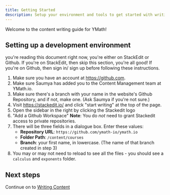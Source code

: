 ```yaml
---
title: Getting Started
description: Setup your environment and tools to get started with writing content for YMath!
---
```


Welcome to the content writing guide for YMath! 

## Setting up a development environment

you're reading this document right now, you're either on  StackEdit or Github. If you're on StackEdit, then skip this section, you're all good! If you're on Github, then sign in/ sign up before following these instructions.

1. Make sure you have an account at https://github.com. 
2. Make sure Saumya has added you to the Content Management team at YMath.io. 
3. Make sure there's a branch with your name in the website's Github Repository, and if not, make one. (Ask Saumya if you're not sure.)
4. Visit https://stackedit.io/ and click "start writing" at the top of the page.
5. Open the sidebar in the right by clicking the Stackedit logo
6. "Add a Github Workspace"
 **Note**: You do *not* need to grant Stackedit access to private repositories.
7. There will be three fields in a dialogue box. Enter these values:
	* **Repository URL**: `https://github.com/ymath-io/ymath.io`
	* **Folder Path**: `/content/courses`
	* **Branch**: your first name, in lowercase. (The name of that branch created in step 3)
8. You may or may not need to reload to see all the files - you should see a `calculus` and `exponents` folder.

## Next steps

Continue on to [Writing Content](./index.md)


<!--stackedit_data:
eyJoaXN0b3J5IjpbMjA4NDQ4NjkzOCwxOTcxMjYwOSwxNTkxOD
Y2NDY0XX0=
-->